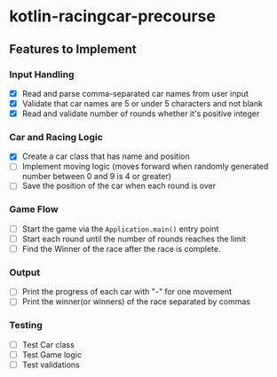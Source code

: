 # kotlin-racingcar-precourse

## Features to Implement

### Input Handling
- [x] Read and parse comma-separated car names from user input
- [x] Validate that car names are 5 or under 5 characters and not blank
- [x] Read and validate number of rounds whether it's positive integer

### Car and Racing Logic
- [x] Create a car class that has name and position
- [ ] Implement moving logic (moves forward when randomly generated number between 0 and 9 is 4 or greater)
- [ ] Save the position of the car when each round is over

### Game Flow
- [ ] Start the game via the `Application.main()` entry point
- [ ] Start each round until the number of rounds reaches the limit
- [ ] Find the Winner of the race after the race is complete.

### Output
- [ ] Print the progress of each car with "-" for one movement
- [ ] Print the winner(or winners) of the race separated by commas

### Testing
- [ ] Test Car class
- [ ] Test Game logic
- [ ] Test validations